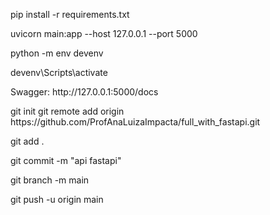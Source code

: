 <p>pip install -r requirements.txt </p>

<p>uvicorn main:app --host 127.0.0.1 --port 5000 </p>

<p>python -m env devenv</p>
<p>devenv\Scripts\activate</p>
<p>Swagger: http://127.0.0.1:5000/docs</p>

<p>git init
git remote add origin https://github.com/ProfAnaLuizaImpacta/full_with_fastapi.git

git add .

git commit -m "api fastapi"

git branch -m main 

git push -u origin main </p>